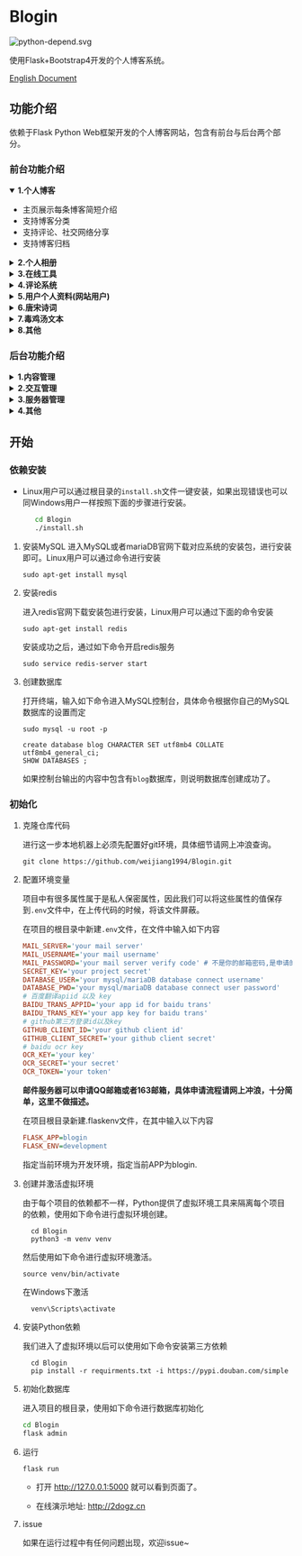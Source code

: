 # Blogin

![python-depend.svg](https://7.dusays.com/2020/12/11/507ca007c94c0.svg)

使用Flask+Bootstrap4开发的个人博客系统。

[English Document](https://github.com/weijiang1994/Blogin/blob/master/README-EN.md)
## 功能介绍

依赖于Flask Python Web框架开发的个人博客网站，包含有前台与后台两个部分。
### 前台功能介绍

<details open>
  <summary><b>1.个人博客</b></summary>
<div align="left">
    <ul>
    <li>主页展示每条博客简短介绍</li>
    <li>支持博客分类</li>
    <li>支持评论、社交网络分享</li>
    <li>支持博客归档</li>
    </ul>
</div>
</details>
<details>
  <summary><b>2.个人相册</b></summary>
<div align="left">
    <ul>
    <li>支持tag标签</li>
    <li>支持评论点赞</li>
    <li>支持社交账号分享</li>
    </ul>
</div>
</details>

<details>
  <summary><b>3.在线工具</b></summary>
<div align="left">
    <ul>
    <li>在线词云图生成工具</li>
    <li>多端翻译工具</li>
    <li>唐宋诗词查询工具</li>
    <li>在线OCR工具</li>
    <li>在线IP真实地址查询工具</li>
    </ul>
</div>
</details>

<details>
  <summary><b>4.评论系统</b></summary>
<div align="left">
    <ul>
    <li>支持评论、删除、举报功能</li>
    <li>支持评论子回复功能</li>
    </ul>
</div>
</details>

<details>
  <summary><b>5.用户个人资料(网站用户)</b></summary>
<div align="left">
    <ul>
    <li>用户个人动态展示</li>
    <li>未读消息提醒(有人回复你的评论)</li>
    <li>修改个人资料、密码</li>
    <li>登录日志记录(包括实际登录地点)</li>
    </ul>
</div>
</details>

<details>
  <summary><b>6.唐宋诗词</b></summary>
<div align="left">
    <ul>
    <li>随机显示一首唐宋诗</li>
    <li>随机显示一首宋词</li>
    <li>提供获取诗词的API接口</li>
    </ul>
</div>
</details>


<details>
  <summary><b>7.毒鸡汤文本</b></summary>
<div align="left">
    <ul>
    <li>随机一条毒鸡汤文案</li>
    <li>提供获取毒鸡汤文案的API接口</li>
    </ul>
</div>
</details>


<details>
  <summary><b>8.其他</b></summary>
<div align="left">
    <ul>
    <li>支持个人计划制定</li>
    <li>支持近三个月contribute热力图显示</li>
    <li>网站更新里程碑记录</li>
    </ul>
</div>
</details>

### 后台功能介绍

<details>
  <summary><b>1.内容管理</b></summary>
<div align="left">
    <ul>
    <p>博客管理</p>
    <ul>
        <li>新增博客</li>
        <li>编辑博客</li>
        <li>删除博客(前台屏蔽)</li>
    </ul>
    </ul>
    <ul>
    <p>相册管理</p>
    <ul>
        <li>新增照片</li>
        <li>编辑照片</li>
        <li>删除照片(前台屏蔽)</li>
    </ul>
    </ul>
    <ul>
    <p>文学相关</p>
    <ul>
        <p>唐宋诗词</p>
        <ul>
        <li>编辑唐宋诗词(待开发)</li>
        <li>新增唐宋诗词(待开发)</li>
        </ul>
    </ul>
    <ul>
        <p>毒鸡汤文案</p>
        <ul>
        <li>编辑毒鸡汤</li>
        <li>新增毒鸡汤</li>
        </ul>
    </ul>
    </ul>
    <ul>
    <p>个人计划</p>
    <ul>
        <li>新增个人近期计划</li>
        <li>修改个人近期计划</li>
        <li>完成个人近期计划</li>
    </ul>
    </ul>
</div>
</details>

<details>
<summary><b>2.交互管理</b></summary>
<div align="left">
    <ul>
    <p>评论管理</p>
    <ul>
    <li>查看评论</li>
    <li>删除评论(前台屏蔽)</li>
    </ul>
    </ul>
    <ul>
    <p>用户管理</p>
    <ul>
    <li>查看用户</li>
    <li>禁用用户(禁止登录)</li>
    <li>权限设置(管理员/用户)</li>
    </ul>
    </ul>
</div>
</details>

<details>
<summary><b>3.服务器管理</b></summary>
<div align="left">
    <ul>
    <p>服务器运行状态</p>
    <ul>
    <li>CPU占用比</li>
    <li>内存占用比</li>
    <li>网络收发占用</li>
    </ul>
    </ul>
    <ul>
    <p>运行日志</p>
    <ul>
    <li>nginx日志查看</li>
    <li>app错误日志查看</li>
    <li>nginx错误日志查看</li>
    </ul>
    </ul>
</div>
</details>

<details>
<summary><b>4.其他</b></summary>
<div align="left">
    <ul>
    <p>友链</p>
    <ul>
    <li>新增友链</li>
    <li>遗弃友链里程碑</li>
    </ul>
    </ul>
    <ul>
    <p>里程碑</p>
    <ul>
    <li>新增里程碑</li>
    <li>遗弃里程碑</li>
    </ul>
    </ul>
</div>
</details>


## 开始

### 依赖安装
* Linux用户可以通过根目录的`install.sh`文件一键安装，如果出现错误也可以同Windows用户一样按照下面的步骤进行安装。
   ```bash
      cd Blogin
      ./install.sh
   ```


1. 安装MySQL
    进入MySQL或者mariaDB官网下载对应系统的安装包，进行安装即可。Linux用户可以通过命令进行安装
    
    ```shell script
    sudo apt-get install mysql
    ```
    
2. 安装redis

   进入redis官网下载安装包进行安装，Linux用户可以通过下面的命令安装

   ```shell script
   sudo apt-get install redis
   ```

   安装成功之后，通过如下命令开启redis服务

   ```shell script
   sudo service redis-server start
   ```

3. 创建数据库

   打开终端，输入如下命令进入MySQL控制台，具体命令根据你自己的MySQL数据库的设置而定

   ```shell script
   sudo mysql -u root -p
   ```

   ```mysql
   create database blog CHARACTER SET utf8mb4 COLLATE utf8mb4_general_ci;
   SHOW DATABASES ;
   ```

   如果控制台输出的内容中包含有`blog`数据库，则说明数据库创建成功了。
### 初始化

1. 克隆仓库代码

   进行这一步本地机器上必须先配置好git环境，具体细节请网上冲浪查询。

   ```shell script
   git clone https://github.com/weijiang1994/Blogin.git
   ```

2. 配置环境变量

   项目中有很多属性属于是私人保密属性，因此我们可以将这些属性的值保存到`.env`文件中，在上传代码的时候，将该文件屏蔽。

   在项目的根目录中新建`.env`文件，在文件中输入如下内容

   ```ini
   MAIL_SERVER='your mail server'
   MAIL_USERNAME='your mail username'
   MAIL_PASSWORD='your mail server verify code' # 不是你的邮箱密码,是申请的邮箱秘钥
   SECRET_KEY='your project secret'
   DATABASE_USER='your mysql/mariaDB database connect username'
   DATABASE_PWD='your mysql/mariaDB database connect user password'
   # 百度翻译apiid 以及 key
   BAIDU_TRANS_APPID='your app id for baidu trans'
   BAIDU_TRANS_KEY='your app key for baidu trans'
   # github第三方登录id以及key
   GITHUB_CLIENT_ID='your github client id'
   GITHUB_CLIENT_SECRET='your github client secret'
   # baidu ocr key
   OCR_KEY='your key'
   OCR_SECRET='your secret'
   OCR_TOKEN='your token'
   ```

   **邮件服务器可以申请QQ邮箱或者163邮箱，具体申请流程请网上冲浪，十分简单，这里不做描述。**
   
   在项目根目录新建.flaskenv文件，在其中输入以下内容
   ```ini
   FLASK_APP=blogin
   FLASK_ENV=development
   ```
   指定当前环境为开发环境，指定当前APP为blogin.
   
3. 创建并激活虚拟环境

   由于每个项目的依赖都不一样，Python提供了虚拟环境工具来隔离每个项目的依赖，使用如下命令进行虚拟环境创建。

   ```shell
     cd Blogin
     python3 -m venv venv
   ```

   然后使用如下命令进行虚拟环境激活。

   ```shell
   source venv/bin/activate
   ```

   在Windows下激活

   ```shell
     venv\Scripts\activate
   ```

4. 安装Python依赖

   我们进入了虚拟环境以后可以使用如下命令安装第三方依赖

   ```shell
     cd Blogin
     pip install -r requirments.txt -i https://pypi.douban.com/simple
   ```

5. 初始化数据库

   进入项目的根目录，使用如下命令进行数据库初始化

   ```bash
   cd Blogin
   flask admin
   ```

6. 运行

   ```bash
   flask run
   ```

   - 打开 http://127.0.0.1:5000 就可以看到页面了。
   
   - 在线演示地址: http://2dogz.cn
   
7. issue

   如果在运行过程中有任何问题出现，欢迎issue~
